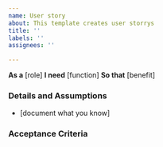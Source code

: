 ```yaml
---
name: User story
about: This template creates user storrys
title: ''
labels: ''
assignees: ''

---
```


**As a** [role] 
**I need** [function] 
**So that** [benefit] 

### Details and Assumptions
* [document what you know]
 
### Acceptance Criteria
